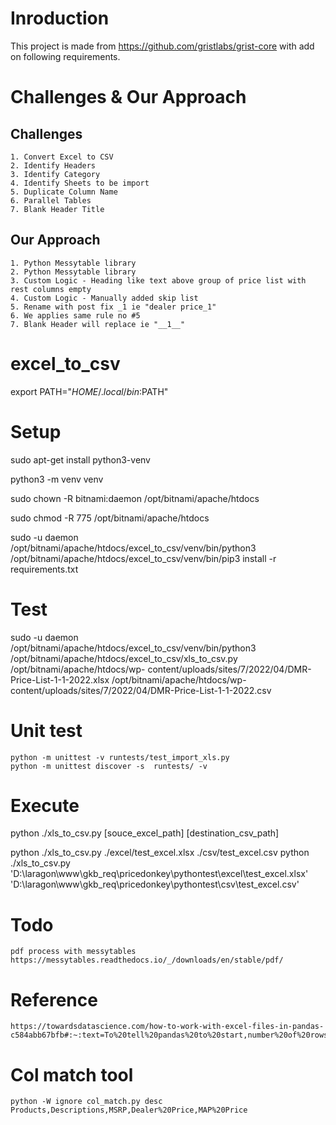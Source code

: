 # Inroduction

This project is made from https://github.com/gristlabs/grist-core with add on following requirements.

# Challenges & Our Approach 

## Challenges

    1. Convert Excel to CSV
    2. Identify Headers 
    3. Identify Category 
    4. Identify Sheets to be import
    5. Duplicate Column Name
    6. Parallel Tables
    7. Blank Header Title 

## Our Approach 

    1. Python Messytable library
    2. Python Messytable library
    3. Custom Logic - Heading like text above group of price list with rest columns empty
    4. Custom Logic - Manually added skip list 
    5. Rename with post fix _1 ie "dealer price_1"
    6. We applies same rule no #5
    7. Blank Header will replace ie "__1__"



# excel_to_csv

export PATH="$HOME/.local/bin:$PATH"

# Setup

sudo apt-get install python3-venv

python3 -m venv venv

sudo chown -R bitnami:daemon /opt/bitnami/apache/htdocs

sudo chmod -R 775 /opt/bitnami/apache/htdocs

sudo -u daemon /opt/bitnami/apache/htdocs/excel_to_csv/venv/bin/python3 /opt/bitnami/apache/htdocs/excel_to_csv/venv/bin/pip3 install -r requirements.txt

# Test

sudo -u daemon /opt/bitnami/apache/htdocs/excel_to_csv/venv/bin/python3 /opt/bitnami/apache/htdocs/excel_to_csv/xls_to_csv.py /opt/bitnami/apache/htdocs/wp-
content/uploads/sites/7/2022/04/DMR-Price-List-1-1-2022.xlsx /opt/bitnami/apache/htdocs/wp-content/uploads/sites/7/2022/04/DMR-Price-List-1-1-2022.csv

# Unit test 

    python -m unittest -v runtests/test_import_xls.py
    python -m unittest discover -s  runtests/ -v    
    
# Execute

python ./xls_to_csv.py [souce_excel_path] [destination_csv_path]

python ./xls_to_csv.py ./excel/test_excel.xlsx ./csv/test_excel.csv
python ./xls_to_csv.py 'D:\laragon\www\gkb_req\pricedonkey\pythontest\excel\test_excel.xlsx' 'D:\laragon\www\gkb_req\pricedonkey\pythontest\csv\test_excel.csv'

# Todo

    pdf process with messytables
    https://messytables.readthedocs.io/_/downloads/en/stable/pdf/

# Reference

    https://towardsdatascience.com/how-to-work-with-excel-files-in-pandas-c584abb67bfb#:~:text=To%20tell%20pandas%20to%20start,number%20of%20rows%20to%20skip.

# Col match tool

    python -W ignore col_match.py desc Products,Descriptions,MSRP,Dealer%20Price,MAP%20Price